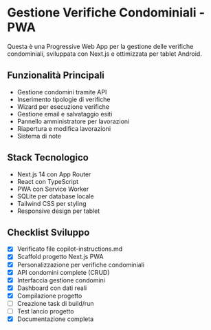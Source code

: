 # Gestione Verifiche Condominiali - PWA

Questa è una Progressive Web App per la gestione delle verifiche condominiali, sviluppata con Next.js e ottimizzata per tablet Android.

## Funzionalità Principali
- Gestione condomini tramite API
- Inserimento tipologie di verifiche  
- Wizard per esecuzione verifiche
- Gestione email e salvataggio esiti
- Pannello amministratore per lavorazioni
- Riapertura e modifica lavorazioni
- Sistema di note

## Stack Tecnologico
- Next.js 14 con App Router
- React con TypeScript
- PWA con Service Worker
- SQLite per database locale
- Tailwind CSS per styling
- Responsive design per tablet

## Checklist Sviluppo
- [x] Verificato file copilot-instructions.md
- [x] Scaffold progetto Next.js PWA
- [x] Personalizzazione per verifiche condominiali
- [x] API condomini complete (CRUD)
- [x] Interfaccia gestione condomini
- [x] Dashboard con dati reali
- [x] Compilazione progetto
- [ ] Creazione task di build/run
- [ ] Test lancio progetto
- [x] Documentazione completa